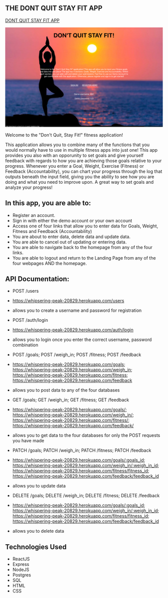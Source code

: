 ## THE DONT QUIT STAY FIT APP

[DONT QUIT STAY FIT APP](http://dontquit-stayfit-client.now.sh)

<img src="/src/Image/capstonepage.png" alt="Landing Page">

Welcome to the "Don't Quit, Stay Fit!" fitness application!  

This application allows you to combine many of the functions that you would normally have to use in multiple fitness apps into just one!  This app provides you also with an
opporunity to set goals and give yourself feedback with regards to how you are achieving those goals relative to your progress.  Whenever you enter a Goal, Weight, Exercise (Fitness) or Feedback (Accountability), you can chart your progress through the log that outputs beneath the input field, giving you the ability to see how you are doing and what you need to improve upon.  A great way to set goals and analyze your progress!

## In this app, you are able to:
- Register an account.
- Sign in with either the demo account or your own account
- Access one of four links that allow you to enter data for Goals, Weight, Fitness and Feedback (Accountability)
- You are about to enter data, delete data and update data.
- You are able to cancel out of updating or entering data.
- You are able to navigate back to the homepage from any of the four links.
- You are able to logout and return to the Landing Page from any of the four webpages AND the homepage.

## API Documentation: 
- POST /users
- https://whipsering-peak-20829.herokuapp.com/users
- allows you to create a username and password for registration

- POST /auth/login
- https://whispering-peak-20829.herokuapp.com/auth/login
- allows you to login once you enter the correct username, password combination

- POST /goals; POST /weigh_in; POST /fitness; POST /feedback
- https://whispering-peak-20829.herokuapp.com/goals; https://whispering-peak-20829.herokuapp.com/weigh_in; https://whispering-peak-20829.herokuapp.com/fitness; https://whispering-peak-20829.herokuapp.com/feedback
- allows you to post data to any of the four databases

- GET /goals; GET /weigh_in; GET /fitness; GET /feedback
- https://whispering-peak-20829.herokuapp.com/goals/; https://whispering-peak-20829.herokuapp.com/weigh_in/; https://whispering-peak-20829.herokuapp.com/fitness/; https://whispering-peak-20829.herokuapp.com/feedback/
- allows you to get data to the four databases for only the POST requests you have made

- PATCH /goals; PATCH /weigh_in; PATCH /fitness; PATCH /feedback
- https://whispering-peak-20829.herokuapp.com/goals/:goals_id; https://whispering-peak-20829.herokuapp.com/weigh_in/:weigh_in_id; https://whispering-peak-20829.herokuapp.com/fitness/fitness_id; https://whispering-peak-20829.herokuapp.com/feedback/feedback_id
- allows you to update data 

- DELETE /goals; DELETE /weigh_in; DELETE /fitness; DELETE /feedback
- https://whispering-peak-20829.herokuapp.com/goals/:goals_id; https://whispering-peak-20829.herokuapp.com/weigh_in/:weigh_in_id; https://whispering-peak-20829.herokuapp.com/fitness/fitness_id; https://whispering-peak-20829.herokuapp.com/feedback/feedback_id
- allows you to delete data



## Technologies Used
- ReactJS
- Express 
- NodeJS
- Postgres
- SQL
- HTML
- CSS





